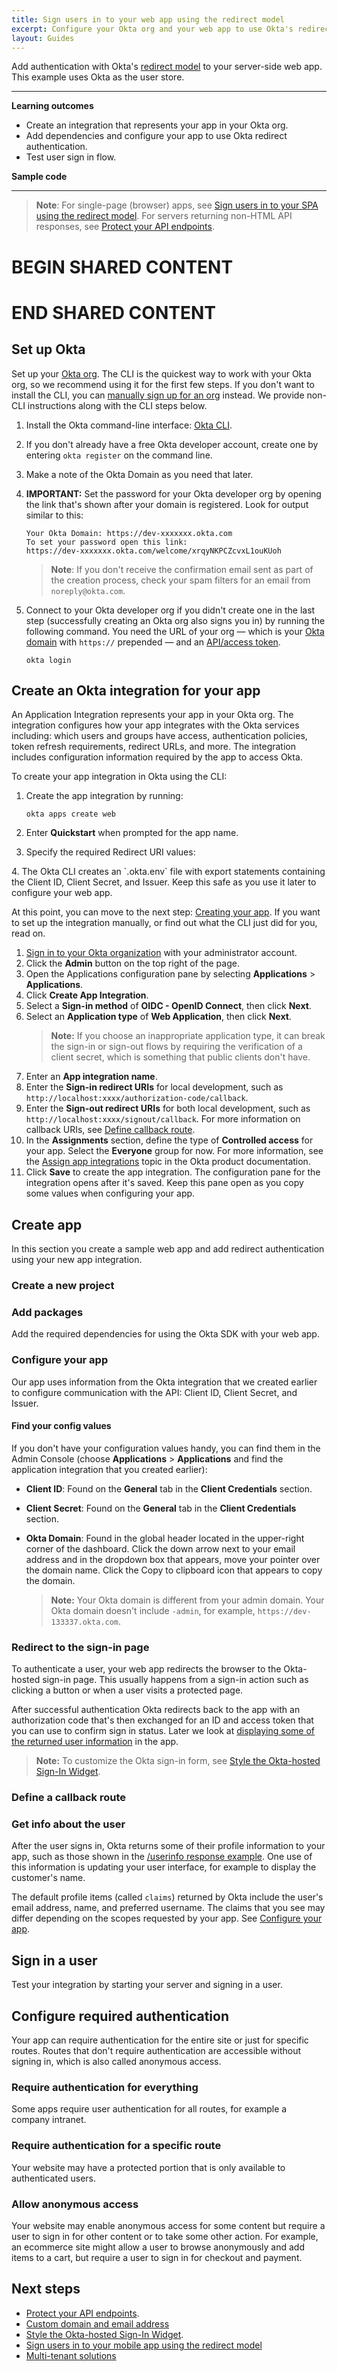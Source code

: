 ```yaml
---
title: Sign users in to your web app using the redirect model
excerpt: Configure your Okta org and your web app to use Okta's redirect sign-in flow.
layout: Guides
---
```


Add authentication with Okta's [redirect model](https://developer.okta.com/docs/concepts/redirect-vs-embedded/#redirect-authentication) to your server-side web app. This example uses Okta as the user store.

---

**Learning outcomes**

* Create an integration that represents your app in your Okta org.
* Add dependencies and configure your app to use Okta redirect authentication.
* Test user sign in flow.

**Sample code**

<StackSnippet contentName="samplecode" />

---

> **Note**: For single-page (browser) apps, see [Sign users in to your SPA using the redirect model](/docs/guides/sign-into-spa-redirect/). For servers returning non-HTML API responses, see [Protect your API endpoints](/docs/guides/protect-your-api/).

# BEGIN SHARED CONTENT

<SharedContent snippet="dev-account-signup-cli" />

# END SHARED CONTENT

## Set up Okta

Set up your [Okta org](/docs/concepts/okta-organizations/). The CLI is the quickest way to work with your Okta org, so we recommend using it for the first few steps. If you don't want to install the CLI, you can [manually sign up for an org](https://developer.okta.com/signup/) instead. We provide non-CLI instructions along with the CLI steps below.

1. Install the Okta command-line interface: [Okta CLI](https://cli.okta.com/).
2. If you don't already have a free Okta developer account, create one by entering `okta register` on the command line.
3. Make a note of the Okta Domain as you need that later.
4. **IMPORTANT:** Set the password for your Okta developer org by opening the link that's shown after your domain is registered. Look for output similar to this:

   ```
   Your Okta Domain: https://dev-xxxxxxx.okta.com
   To set your password open this link:
   https://dev-xxxxxxx.okta.com/welcome/xrqyNKPCZcvxL1ouKUoh
   ```

   > **Note**: If you don't receive the confirmation email sent as part of the creation process, check your spam filters for an email from `noreply@okta.com`.

5. Connect to your Okta developer org if you didn't create one in the last step (successfully creating an Okta org also signs you in) by running the following command. You need the URL of your org &mdash; which is your [Okta domain](/docs/guides/find-your-domain/) with `https://` prepended &mdash; and an [API/access token](/docs/guides/create-an-api-token/).

   ```
   okta login
   ```

## Create an Okta integration for your app

An Application Integration represents your app in your Okta org. The integration configures how your app integrates with the Okta services including: which users and groups have access, authentication policies, token refresh requirements, redirect URLs, and more. The integration includes configuration information required by the app to access Okta.

To create your app integration in Okta using the CLI:

1. Create the app integration by running:

   ```
   okta apps create web
   ```

2. Enter **Quickstart** when prompted for the app name.
3. Specify the required Redirect URI values:
<StackSnippet snippet="redirectvalues" />
4. The Okta CLI creates an `.okta.env` file with export statements containing the Client ID, Client Secret, and Issuer. Keep this safe as you use it later to configure your web app.

At this point, you can move to the next step: [Creating your app](#create-app). If you want to set up the integration manually, or find out what the CLI just did for you, read on.

1. [Sign in to your Okta organization](https://developer.okta.com/login) with your administrator account.
1. Click the **Admin** button on the top right of the page.
1. Open the Applications configuration pane by selecting **Applications** > **Applications**.
1. Click **Create App Integration**.
1. Select a **Sign-in method** of **OIDC - OpenID Connect**, then click **Next**.
1. Select an **Application type** of **Web Application**, then click **Next**.
   > **Note:** If you choose an inappropriate application type, it can break the sign-in or sign-out flows by requiring the verification of a client secret, which is something that public clients don't have.
1. Enter an **App integration name**.
1. Enter the **Sign-in redirect URIs** for local development, such as `http://localhost:xxxx/authorization-code/callback`.
1. Enter the **Sign-out redirect URIs** for both local development, such as `http://localhost:xxxx/signout/callback`. For more information on callback URIs, see [Define  callback route](#define-a-callback-route).
1. In the **Assignments** section, define the type of **Controlled access** for your app. Select the **Everyone** group for now. For more information, see the [Assign app integrations](https://help.okta.com/okta_help.htm?type=oie&id=ext-lcm-user-app-assign) topic in the Okta product documentation.
1. Click **Save** to create the app integration. The configuration pane for the integration opens after it's saved. Keep this pane open as you copy some values when configuring your app.

## Create app

In this section you create a sample web app and add redirect authentication using your new app integration.

### Create a new project

<StackSnippet snippet="createproject" />

### Add packages

Add the required dependencies for using the Okta SDK with your web app.

<StackSnippet snippet="addconfigpkg" />

### Configure your app

Our app uses information from the Okta integration that we created earlier to configure communication with the API: Client ID, Client Secret, and Issuer.

<StackSnippet snippet="configmid" />

#### Find your config values

If you don't have your configuration values handy, you can find them in the Admin Console (choose **Applications** > **Applications** and find the application integration that you created earlier):

* **Client ID**: Found on the **General** tab in the **Client Credentials** section.
* **Client Secret**: Found on the **General** tab in the **Client Credentials** section.
* **Okta Domain**: Found in the global header located in the upper-right corner of the dashboard. Click the down arrow next to your email address and in the dropdown box that appears, move your pointer over the domain name. Click the Copy to clipboard icon that appears to copy the domain.

  > **Note:** Your Okta domain is different from your admin domain. Your Okta domain doesn't include `-admin`, for example, `https://dev-133337.okta.com`.

### Redirect to the sign-in page

To authenticate a user, your web app redirects the browser to the Okta-hosted sign-in page. This usually happens from a sign-in action such as clicking a button or when a user visits a protected page.

<StackSnippet snippet="loginredirect" />

After successful authentication Okta redirects back to the app with an authorization code that's then exchanged for an ID and access token that you can use to confirm sign in status. Later we look at [displaying some of the returned user information](#get-info-about-the-user) in the app.

> **Note:** To customize the Okta sign-in form, see [Style the Okta-hosted Sign-In Widget](/docs/guides/custom-widget/main/#style-the-okta-hosted-sign-in-widget).

### Define a callback route

<StackSnippet snippet="defineroute" />

### Get info about the user

After the user signs in, Okta returns some of their profile information to your app, such as those shown in the [/userinfo response example](/docs/reference/api/oidc/#response-example-success-6). One use of this information is updating your user interface, for example to display the customer's name.

The default profile items (called `claims`) returned by Okta include the user's email address, name, and preferred username. The claims that you see may differ depending on the scopes requested by your app. See [Configure your app](#configure-your-app).

<StackSnippet snippet="getuserinfo" />

## Sign in a user

Test your integration by starting your server and signing in a user.

<StackSnippet snippet="testapp" />

## Configure required authentication

Your app can require authentication for the entire site or just for specific routes. Routes that don't require authentication are accessible without signing in, which is also called anonymous access.

### Require authentication for everything

Some apps require user authentication for all routes, for example a company intranet.

<StackSnippet snippet="reqautheverything" />

### Require authentication for a specific route

Your website may have a protected portion that is only available to authenticated users.

<StackSnippet snippet="reqauthspecific" />

### Allow anonymous access

Your website may enable anonymous access for some content but require a user to sign in for other content or to take some other action. For example, an ecommerce site might allow a user to browse anonymously and add items to a cart, but require a user to sign in for checkout and payment.

<StackSnippet snippet="reqauthanon" />

## Next steps

* [Protect your API endpoints](/docs/guides/protect-your-api/).
* [Custom domain and email address](https://developer.okta.com/docs/guides/custom-url-domain/main/)
* [Style the Okta-hosted Sign-In Widget](/docs/guides/custom-widget/main/#style-the-okta-hosted-sign-in-widget).
* [Sign users in to your mobile app using the redirect model](/docs/guides/sign-into-mobile-app-redirect/)
* [Multi-tenant solutions](https://developer.okta.com/docs/concepts/multi-tenancy/)

<StackSnippet snippet="specificlinks" />
